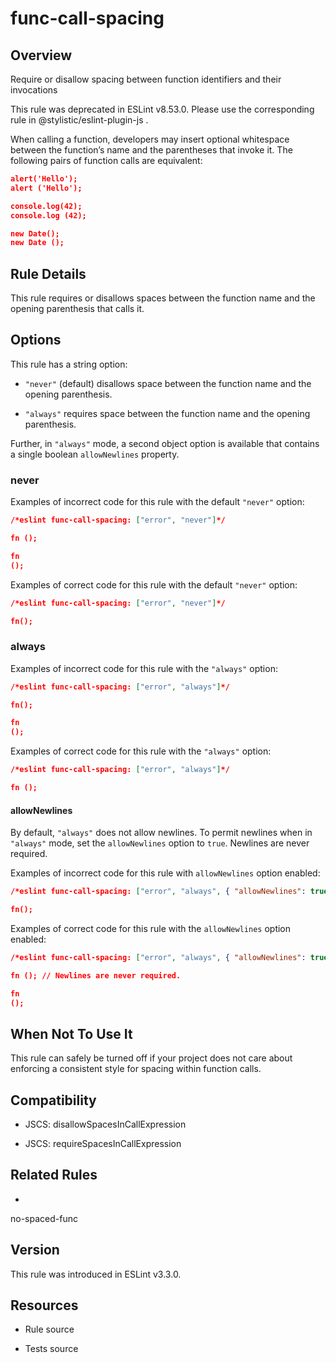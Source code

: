 

# func-call-spacing
## Overview

Require or disallow spacing between function identifiers and their invocations

This rule was deprecated in ESLint v8.53.0. Please use the corresponding rule  in @stylistic/eslint-plugin-js .

When calling a function, developers may insert optional whitespace between the function’s name and the parentheses that invoke it. The following pairs of function calls are equivalent:


```json
alert('Hello');
alert ('Hello');

console.log(42);
console.log (42);

new Date();
new Date ();
```

## Rule Details

This rule requires or disallows spaces between the function name and the opening parenthesis that calls it.

## Options

This rule has a string option:


- `"never"` (default) disallows space between the function name and the opening parenthesis.

- `"always"` requires space between the function name and the opening parenthesis.

Further, in `"always"` mode, a second object option is available that contains a single boolean `allowNewlines` property.

### never

Examples of incorrect code for this rule with the default `"never"` option:


```json
/*eslint func-call-spacing: ["error", "never"]*/

fn ();

fn
();
```

Examples of correct code for this rule with the default `"never"` option:


```json
/*eslint func-call-spacing: ["error", "never"]*/

fn();
```

### always

Examples of incorrect code for this rule with the `"always"` option:


```json
/*eslint func-call-spacing: ["error", "always"]*/

fn();

fn
();
```

Examples of correct code for this rule with the `"always"` option:


```json
/*eslint func-call-spacing: ["error", "always"]*/

fn ();
```

#### allowNewlines

By default, `"always"` does not allow newlines. To permit newlines when in `"always"` mode, set the `allowNewlines` option to `true`. Newlines are never required.

Examples of incorrect code for this rule with `allowNewlines` option enabled:


```json
/*eslint func-call-spacing: ["error", "always", { "allowNewlines": true }]*/

fn();
```

Examples of correct code for this rule with the `allowNewlines` option enabled:


```json
/*eslint func-call-spacing: ["error", "always", { "allowNewlines": true }]*/

fn (); // Newlines are never required.

fn
();
```

## When Not To Use It

This rule can safely be turned off if your project does not care about enforcing a consistent style for spacing within function calls.

## Compatibility


- JSCS: disallowSpacesInCallExpression 

- JSCS: requireSpacesInCallExpression 

## Related Rules


- 
no-spaced-func 

## Version

This rule was introduced in ESLint v3.3.0.

## Resources


- Rule source 

- Tests source 

